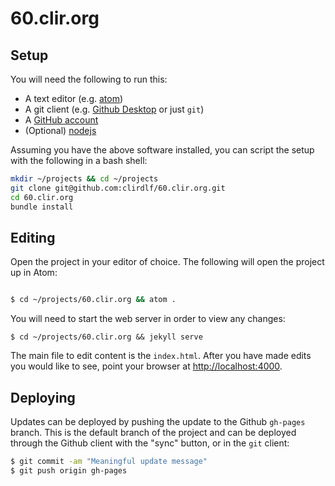 # 60.clir.org

## Setup

You will need the following to run this:

- A text editor (e.g. [atom](https://atom.io))
- A git client (e.g. [Github Desktop](https://desktop.github.com/) or just `git`)
- A [GitHub account](httsp://github.com)
- (Optional) [nodejs](https://nodejs.org/en/)

Assuming you have the above software installed, you can script the setup with the following in a bash shell:

```bash
mkdir ~/projects && cd ~/projects
git clone git@github.com:clirdlf/60.clir.org.git
cd 60.clir.org
bundle install
```

## Editing

Open the project in your editor of choice. The following will open the
project up in Atom:

```bash

$ cd ~/projects/60.clir.org && atom .
```

You will need to start the web server in order to view any changes:

```base
$ cd ~/projects/60.clir.org && jekyll serve
```

The main file to edit content is the `index.html`. After you have made
edits you would like to see, point your browser at
[http://localhost:4000](http://localhost:4000).

## Deploying

Updates can be deployed by pushing the update to the Github `gh-pages`
branch. This is the default branch of the project and can be deployed
through the Github client with the "sync" button, or in the `git` client:

```bash
$ git commit -am "Meaningful update message"
$ git push origin gh-pages
```
